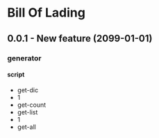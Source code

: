 <!---
-- File created: Sat Apr 18 2020 11:26:51 GMT+0800 (GMT+08:00) with Oradew for VS Code
-->
# Bill Of Lading

## 0.0.1 - New feature (2099-01-01)

### generator
#### script
- get-dic
- 1
- get-count
- get-list
- 1
- get-all


